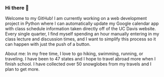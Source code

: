 ### Hi there 👋

<!--
**DaphneLoustalet/DaphneLoustalet** is a ✨ _special_ ✨ repository because its `README.md` (this file) appears on your GitHub profile.

Here are some ideas to get you started:

- 🔭 I’m currently working on ...
- 🌱 I’m currently learning ...
- 👯 I’m looking to collaborate on ...
- 🤔 I’m looking for help with ...
- 💬 Ask me about ...
- 📫 How to reach me: ...
- 😄 Pronouns: ...
- ⚡ Fun fact: ...
-->

Welcome to my GitHub! I am currently working on a web development project in Python where I can automatically update my Google calendar app
with class schedule information taken directly off of the UC Davis website. Every single quarter, I find myself spending an hour manually
entering in my class lecture and discussion times, and I want to simplify this process so it can happen with just the push of a button. 

About me: In my free time, I love to go hiking, swimming, running, or traveling. I have been to 47 states and I hope to travel abroad more
when I finish school. I have collected over 50 snowglobes from my travels and I plan to get more.

